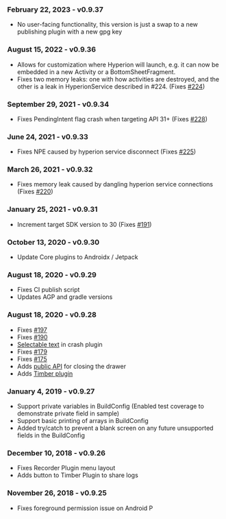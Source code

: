 ### February 22, 2023 - v0.9.37

- No user-facing functionality, this version is just a swap to a new publishing plugin with a new gpg key

### August 15, 2022 - v0.9.36

- Allows for customization where Hyperion will launch, e.g. it can now be embedded in a new Activity or a BottomSheetFragment.
- Fixes two memory leaks: one with how activities are destroyed, and the other is a leak in HyperionService described in #224.  (Fixes [#224](https://github.com/willowtreeapps/Hyperion-Android/issues/224))

### September 29, 2021 - v0.9.34

- Fixes PendingIntent flag crash when targeting API 31+ (Fixes [#228](https://github.com/willowtreeapps/Hyperion-Android/issues/228))

### June 24, 2021 - v0.9.33

- Fixes NPE caused by hyperion service disconnect (Fixes [#225](https://github.com/willowtreeapps/Hyperion-Android/issues/225))

### March 26, 2021 - v0.9.32

- Fixes memory leak caused by dangling hyperion service connections (Fixes [#220](https://github.com/willowtreeapps/Hyperion-Android/issues/220))

### January 25, 2021 - v0.9.31

- Increment target SDK version to 30 (Fixes [#191](https://github.com/willowtreeapps/Hyperion-Android/issues/191))

### October 13, 2020 - v0.9.30

- Update Core plugins to Androidx / Jetpack

### August 18, 2020 - v0.9.29

- Fixes CI publish script
- Updates AGP and gradle versions

### August 18, 2020 - v0.9.28

- Fixes [#197](https://github.com/willowtreeapps/Hyperion-Android/issues/197)
- Fixes [#190](https://github.com/willowtreeapps/Hyperion-Android/issues/190)
- [Selectable text](https://github.com/willowtreeapps/Hyperion-Android/pull/188) in crash plugin
- Fixes [#179](https://github.com/willowtreeapps/Hyperion-Android/issues/179)
- Fixes [#175](https://github.com/willowtreeapps/Hyperion-Android/issues/175)
- Adds [public API](https://github.com/willowtreeapps/Hyperion-Android/pull/177) for closing the drawer
- Adds [Timber plugin](https://github.com/willowtreeapps/Hyperion-Android/pull/174)

### January 4, 2019 - v0.9.27

- Support private variables in BuildConfig (Enabled test coverage to demonstrate private field in sample)
- Support basic printing of arrays in BuildConfig
- Added try/catch to prevent a blank screen on any future unsupported fields in the BuildConfig

### December 10, 2018 - v0.9.26

- Fixes Recorder Plugin menu layout
- Adds button to Timber Plugin to share logs

### November 26, 2018 - v0.9.25

- Fixes foreground permission issue on Android P
